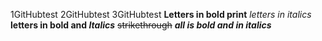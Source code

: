 1GitHubtest 2GitHubtest 3GitHubtest
**Letters in bold print**
_letters in italics_
**letters in bold and _Italics_**
~~strikethrough~~
***all is bold and in italics*** 

